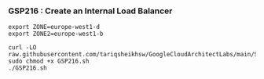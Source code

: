 ### GSP216 : Create an Internal Load Balancer 

```
export ZONE=europe-west1-d
export ZONE2=europe-west1-b
```


```
curl -LO raw.githubusercontent.com/tariqsheikhsw/GoogleCloudArchitectLabs/main/Solutions/GSP216.sh
sudo chmod +x GSP216.sh
./GSP216.sh

```

